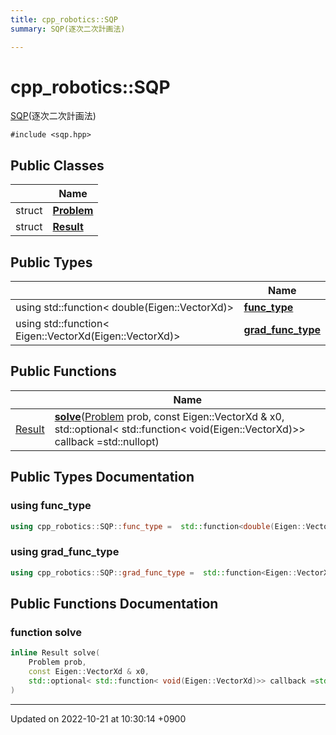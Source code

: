 ```yaml
---
title: cpp_robotics::SQP
summary: SQP(逐次二次計画法) 

---
```


# cpp_robotics::SQP



[SQP]()(逐次二次計画法) 


`#include <sqp.hpp>`

## Public Classes

|                | Name           |
| -------------- | -------------- |
| struct | **[Problem](/cpp_robotics/doxybook/Classes/structcpp__robotics_1_1SQP_1_1Problem/)**  |
| struct | **[Result](/cpp_robotics/doxybook/Classes/structcpp__robotics_1_1SQP_1_1Result/)**  |

## Public Types

|                | Name           |
| -------------- | -------------- |
| using std::function< double(Eigen::VectorXd)> | **[func_type](/cpp_robotics/doxybook/Classes/classcpp__robotics_1_1SQP/#using-func-type)**  |
| using std::function< Eigen::VectorXd(Eigen::VectorXd)> | **[grad_func_type](/cpp_robotics/doxybook/Classes/classcpp__robotics_1_1SQP/#using-grad-func-type)**  |

## Public Functions

|                | Name           |
| -------------- | -------------- |
| [Result](/cpp_robotics/doxybook/Classes/structcpp__robotics_1_1SQP_1_1Result/) | **[solve](/cpp_robotics/doxybook/Classes/classcpp__robotics_1_1SQP/#function-solve)**([Problem](/cpp_robotics/doxybook/Classes/structcpp__robotics_1_1SQP_1_1Problem/) prob, const Eigen::VectorXd & x0, std::optional< std::function< void(Eigen::VectorXd)>> callback =std::nullopt) |

## Public Types Documentation

### using func_type

```cpp
using cpp_robotics::SQP::func_type =  std::function<double(Eigen::VectorXd)>;
```


### using grad_func_type

```cpp
using cpp_robotics::SQP::grad_func_type =  std::function<Eigen::VectorXd(Eigen::VectorXd)>;
```


## Public Functions Documentation

### function solve

```cpp
inline Result solve(
    Problem prob,
    const Eigen::VectorXd & x0,
    std::optional< std::function< void(Eigen::VectorXd)>> callback =std::nullopt
)
```


-------------------------------

Updated on 2022-10-21 at 10:30:14 +0900